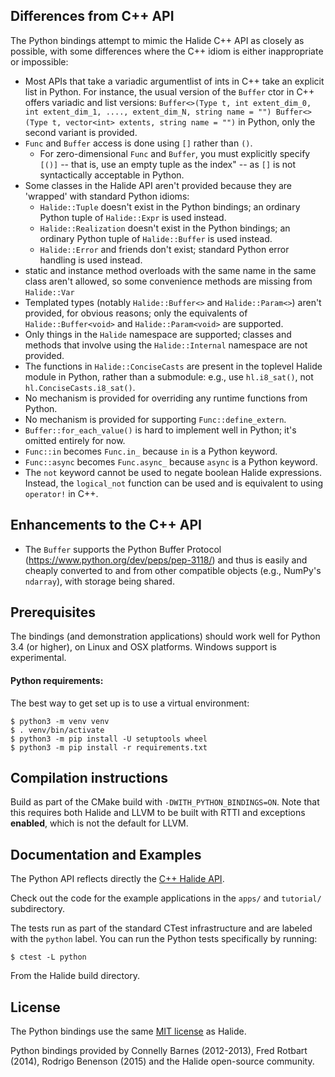 ## Differences from C++ API

The Python bindings attempt to mimic the Halide C++ API as closely as possible,
with some differences where the C++ idiom is either inappropriate or impossible:

- Most APIs that take a variadic argumentlist of ints in C++ take an explicit
  list in Python. For instance, the usual version of the `Buffer` ctor in C++
  offers variadic and list versions:
  `Buffer<>(Type t, int extent_dim_0, int extent_dim_1, ...., extent_dim_N, string name = "") Buffer<>(Type t, vector<int> extents, string name = "")`
  in Python, only the second variant is provided.
- `Func` and `Buffer` access is done using `[]` rather than `()`.
  - For zero-dimensional `Func` and `Buffer`, you must explicitly specify `[()]` -- that is, use an empty tuple as the index" --
    as `[]` is not syntactically acceptable in Python.
- Some classes in the Halide API aren't provided because they are 'wrapped' with
  standard Python idioms:
    - `Halide::Tuple` doesn't exist in the Python bindings; an ordinary Python
      tuple of `Halide::Expr` is used instead.
    - `Halide::Realization` doesn't exist in the Python bindings; an ordinary
      Python tuple of `Halide::Buffer` is used instead.
    - `Halide::Error` and friends don't exist; standard Python error handling is
      used instead.
- static and instance method overloads with the same name in the same class
  aren't allowed, so some convenience methods are missing from `Halide::Var`
- Templated types (notably `Halide::Buffer<>` and `Halide::Param<>`) aren't
  provided, for obvious reasons; only the equivalents of `Halide::Buffer<void>`
  and `Halide::Param<void>` are supported.
- Only things in the `Halide` namespace are supported; classes and methods that
  involve using the `Halide::Internal` namespace are not provided.
- The functions in `Halide::ConciseCasts` are present in the toplevel Halide
  module in Python, rather than a submodule: e.g., use `hl.i8_sat()`, not
  `hl.ConciseCasts.i8_sat()`.
- No mechanism is provided for overriding any runtime functions from Python.
- No mechanism is provided for supporting `Func::define_extern`.
- `Buffer::for_each_value()` is hard to implement well in Python; it's omitted
  entirely for now.
- `Func::in` becomes `Func.in_` because `in` is a Python keyword.
- `Func::async` becomes `Func.async_` because `async` is a Python keyword.
- The `not` keyword cannot be used to negate boolean Halide expressions.
  Instead, the `logical_not` function can be used and is equivalent to
  using `operator!` in C++.

## Enhancements to the C++ API

- The `Buffer` supports the Python Buffer Protocol
  (https://www.python.org/dev/peps/pep-3118/) and thus is easily and cheaply
  converted to and from other compatible objects (e.g., NumPy's `ndarray`), with
  storage being shared.

## Prerequisites

The bindings (and demonstration applications) should work well for Python 3.4
(or higher), on Linux and OSX platforms. Windows support is experimental.

#### Python requirements:

The best way to get set up is to use a virtual environment:

```console
$ python3 -m venv venv
$ . venv/bin/activate
$ python3 -m pip install -U setuptools wheel
$ python3 -m pip install -r requirements.txt 
```

## Compilation instructions

Build as part of the CMake build with `-DWITH_PYTHON_BINDINGS=ON`. Note that
this requires both Halide and LLVM to be built with RTTI and exceptions
**enabled**, which is not the default for LLVM.

## Documentation and Examples

The Python API reflects directly the
[C++ Halide API](http://halide-lang.org/docs).

Check out the code for the example applications in the `apps/` and `tutorial/`
subdirectory.

The tests run as part of the standard CTest infrastructure and are labeled with
the `python` label. You can run the Python tests specifically by running:

```
$ ctest -L python
```

From the Halide build directory.

## License

The Python bindings use the same
[MIT license](https://github.com/halide/Halide/blob/master/LICENSE.txt) as
Halide.

Python bindings provided by Connelly Barnes (2012-2013), Fred Rotbart (2014),
Rodrigo Benenson (2015) and the Halide open-source community.
